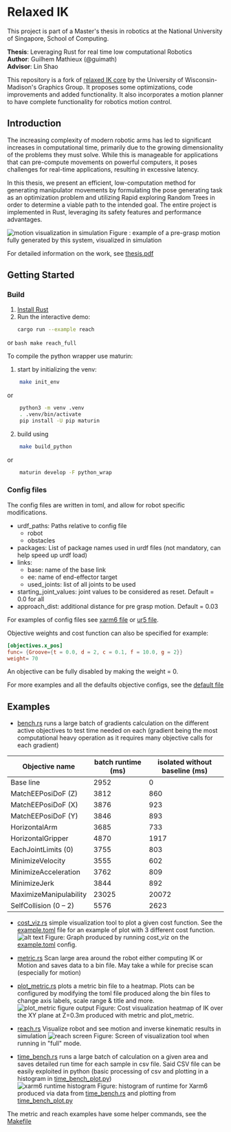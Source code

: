 # Relaxed IK 

This project is part of a Master's thesis in robotics at the National University of Singapore, School of Computing.

**Thesis**: Leveraging Rust for real time low computational Robotics  
**Author**: Guilhem Mathieux (@guimath)  
**Advisor**: Lin Shao

This repository is a fork of [relaxed IK core](https://github.com/uwgraphics/relaxed_ik_core.git) by the University of Wisconsin-Madison's Graphics Group. It proposes some optimizations, code improvements and added functionality. It also incorporates a motion planner to have complete functionality for robotics motion control.

## Introduction

The increasing complexity of modern robotic arms has led to significant increases in computational time, primarily due to the growing dimensionality of the problems they must solve. While this is manageable for applications that can pre-compute movements on powerful computers, it poses challenges for real-time applications, resulting in excessive latency.

In this thesis, we present an efficient, low-computation method for generating manipulator movements by formulating the pose generating task as an optimization problem and utilizing Rapid exploring Random Trees in order to determine a viable path to the intended goal. The entire project is implemented in Rust, leveraging its safety features and performance advantages.

![motion visualization in simulation](docs/images/sim_motion.gif )
Figure : example of a pre-grasp motion fully generated by this system, visualized in simulation

<!-- ![motion in real life](docs/images/real_motion.gif )
Figure : real life example -->

For detailed information on the work, see [thesis.pdf](thesis.pdf)

## Getting Started 

### Build 
1. [Install Rust](https://www.rust-lang.org/learn/get-started)
2. Run the interactive demo:
    ```bash
    cargo run --example reach
    ```
or ```bash
    make reach_full
    ```

To compile the python wrapper use maturin:
1. start by initializing the venv: 
```bash
    make init_env
```
or 
```bash
	python3 -m venv .venv
	. .venv/bin/activate
	pip install -U pip maturin
```
2. build using
```bash
    make build_python
```
or
```bash
	maturin develop -F python_wrap
```


### Config files
The config files are written in toml, and allow for robot specific modifications. 
- urdf_paths: Paths relative to config file
    - robot
    - obstacles
- packages: List of package names used in urdf files (not mandatory, can help speed up urdf load)
- links:
    - base: name of the base link
    - ee: name of end-effector target 
    - used_joints: list of all joints to be used
- starting_joint_values: joint values to be considered as reset. Default = 0.0 for all
- approach_dist: additional distance for pre grasp motion. Default = 0.03

For examples of config files see [xarm6 file](configs/xarm6.toml) or [ur5 file](configs/ur5.toml).

Objective weights and cost function can also be specified for example:
```toml
[objectives.x_pos]
func= {Groove={t = 0.0, d = 2, c = 0.1, f = 10.0, g = 2}}
weight= 70
```
An objective can be fully disabled by making the weight = 0.

For more examples and all the defaults objective configs, see the [default file](configs/default.toml)

## Examples

- [bench.rs](examples/bench.rs) runs a large batch of gradients calculation on the different active objectives to test time needed on each (gradient being the most computational heavy operation as it requires many objective calls for each gradient)

|Objective name | batch runtime (ms)| isolated without baseline (ms) | 
| -- | -- | -- |
Base line               | 2952   | 0            |                       
MatchEEPosiDoF (Z)      | 3812   | 860          |                                       
MatchEEPosiDoF (X)      | 3876   | 923          |                                       
MatchEEPosiDoF (Y)      | 3846   | 893          |                                       
HorizontalArm           | 3685   | 733          |                                   
HorizontalGripper       | 4870   | 1917         |                                       
EachJointLimits (0)     | 3755   | 803          |                                       
MinimizeVelocity        | 3555   | 602          |                                   
MinimizeAcceleration    | 3762   | 809          |                                       
MinimizeJerk            | 3844   | 892          |                               
MaximizeManipulability  | 23025  | 20072        |                                           
SelfCollision (0 – 2)   | 5576   | 2623         |                                           
- [cost_viz.rs](examples/cost_viz.rs) simple visualization tool to plot a given cost function. See the [example.toml](examples/cost_configs/example.toml) file for an example of plot with 3 different cost function.
![alt text](docs/images/example.svg )
Figure: Graph produced by running cost_viz on the [example.toml](examples/cost_configs/example.toml) config.

- [metric.rs](examples/metric.rs) Scan large area around the robot either computing IK or Motion and saves data to a bin file. May take a while for precise scan (especially for motion)
- [plot_metric.rs](examples/plot_metric.rs) plots a metric bin file to a heatmap. Plots can be configured by modifying the toml file produced along the bin files to change axis labels, scale range & title and more. 
![plot_metric figure output](docs/images/pose1_ik.svg )
Figure: Cost visualization heatmap of IK over the XY plane at Z=0.3m produced with metric and plot_metric. 

- [reach.rs](examples/reach.rs) Visualize robot and see motion and inverse kinematic results in simulation
![reach screen](docs/images/simu.png )
Figure: Screen of visualization tool when running in "full" mode. 

- [time_bench.rs](examples/time_bench.rs) runs a large batch of calculation on a given area and saves detailed run time for each sample in csv file. Said CSV file can be easily exploited in python (basic processing of csv and plotting in a histogram in [time_bench_plot.py](time_bench_plot.py))  
![xarm6 runtime histogram](docs/images/hist_xarm6.png )
Figure: histogram of runtime for Xarm6 produced via data from [time_bench.rs](examples/time_bench.rs) and plotting from [time_bench_plot.py](time_bench_plot.py)


The metric and reach examples have some helper commands, see the [Makefile](Makefile)   
